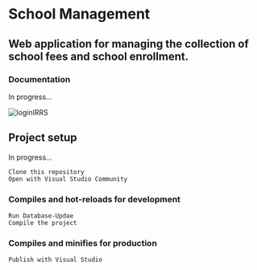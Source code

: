 # School Management

## Web application for managing the collection of school fees and school enrollment.
### Documentation

In progress...

![loginIRRS](https://user-images.githubusercontent.com/49338963/169682426-946949a7-c21c-4487-bc0c-978f541230b3.png)

## Project setup

In progress...

```
Clone this repository
Open with Visual Studio Community
```

### Compiles and hot-reloads for development
```
Run Database-Updae
Compile the project
```

### Compiles and minifies for production
```
Publish with Visual Studio
```
